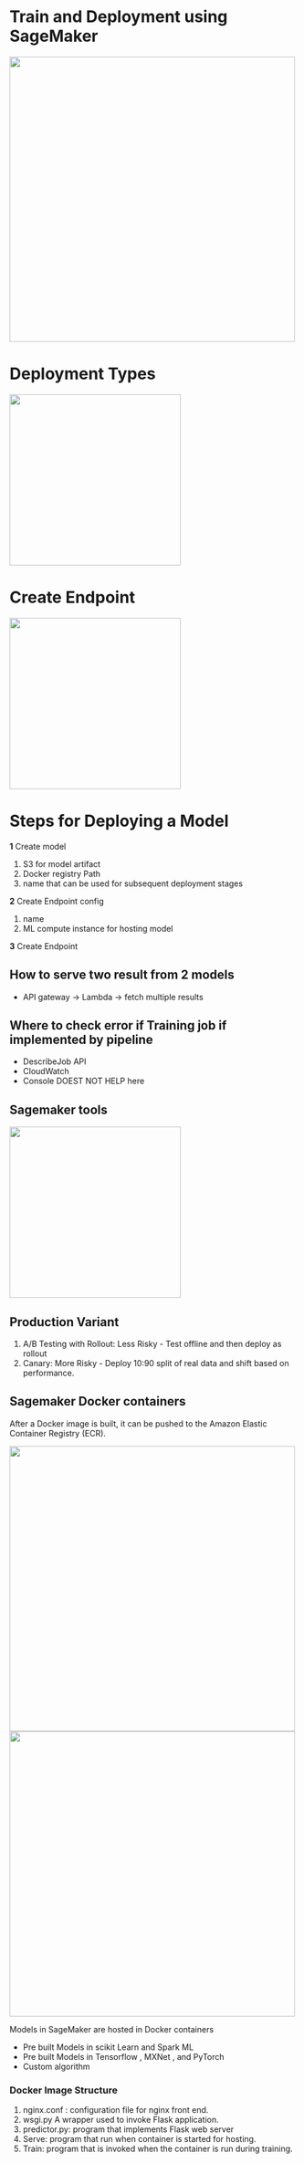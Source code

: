 # Train and Deployment using SageMaker

<img src="https://i.imgur.com/OaE8uHm.png" width="500" />

# Deployment Types
<img src="https://i.imgur.com/kg6Nyxw.png" height="300" />

# Create Endpoint
<img src="https://i.imgur.com/cDRjUwk.png" height="300" />

# Steps for Deploying a Model

__1__ Create model
1. S3 for model artifact
2. Docker registry Path
3. name that can be used for subsequent deployment stages

__2__ Create Endpoint config
1. name
2. ML compute instance for hosting model

__3__ Create Endpoint 

## How to serve two result from 2 models
- API gateway -> Lambda -> fetch multiple results

## Where to check error if Training job if implemented by pipeline
- DescribeJob API
- CloudWatch
- Console DOEST NOT HELP here

## Sagemaker tools
<img src="https://d1.awsstatic.com/re19/Sagemaker/SageMaker_Overview-Chart.247eaea6e41ddca8299c5a9a9e91b5d78b751c38.png" height="300" />

## Production Variant

1. A/B Testing with Rollout: Less Risky - Test offline and then deploy as rollout
2. Canary: More Risky - Deploy 10:90 split of real data and shift based on performance.

## Sagemaker Docker containers

After a Docker image is built, it can be pushed to the Amazon Elastic Container Registry (ECR).

<img src="https://i.imgur.com/UbgqDyJ.png" width="500" />
<img src="https://i.imgur.com/MiJ4RiX.png" width="500" />

Models in SageMaker are hosted in Docker containers
- Pre built Models in scikit Learn and Spark ML
- Pre built Models in Tensorflow , MXNet , and PyTorch
- Custom algorithm

### Docker Image Structure
1. nginx.conf : configuration file for nginx front end.
2. wsgi.py A wrapper used to invoke Flask application.
3. predictor.py: program that implements Flask web server
4. Serve: program that run when container is started for hosting.
5. Train: program that is invoked when the container is run
during training.


